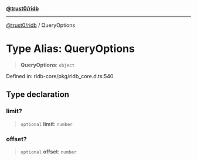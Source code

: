 [**@trust0/ridb**](../README.md)

***

[@trust0/ridb](../README.md) / QueryOptions

# Type Alias: QueryOptions

> **QueryOptions**: `object`

Defined in: ridb-core/pkg/ridb\_core.d.ts:540

## Type declaration

### limit?

> `optional` **limit**: `number`

### offset?

> `optional` **offset**: `number`
